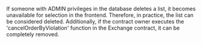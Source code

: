 If someone with ADMIN privileges in the database deletes a list, it becomes unavailable for selection in the frontend. Therefore, in practice, the list can be considered deleted. Additionally, if the contract owner executes the 'cancelOrderByViolation' function in the Exchange contract, it can be completely removed.
